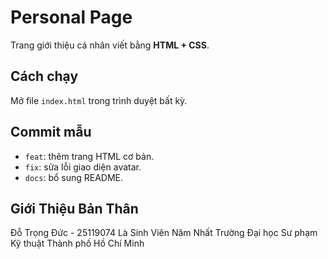 # Personal Page

Trang giới thiệu cá nhân viết bằng **HTML + CSS**.

## Cách chạy
Mở file `index.html` trong trình duyệt bất kỳ.

## Commit mẫu
- `feat`: thêm trang HTML cơ bản.
- `fix`: sửa lỗi giao diện avatar.
- `docs`: bổ sung README.

## Giới Thiệu Bản Thân
Đỗ Trọng Đức - 25119074
Là Sinh Viên Năm Nhất Trường Đại học Sư phạm Kỹ thuật Thành phố Hồ Chí Minh

